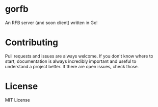 # gorfb
An RFB server (and soon client) written in Go!

# Contributing
Pull requests and issues are always welcome. If you don't know where to start, documentation is always incredibly important and useful to understand a project better. If there are open issues, check those.

# License
MIT License 
